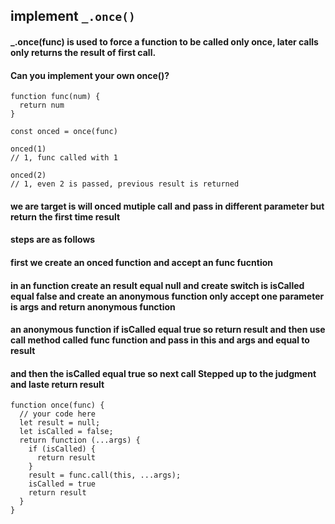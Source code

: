 ## implement `_.once()`

#### _.once(func) is used to force a function to be called only once, later calls only returns the result of first call.
#### Can you implement your own once()?

```
function func(num) {
  return num
}

const onced = once(func)

onced(1) 
// 1, func called with 1

onced(2)
// 1, even 2 is passed, previous result is returned
```

#### we are target is will onced mutiple call and pass in different parameter but return the first time result

#### steps are as follows

#### first we create an onced function and accept an func fucntion

#### in an function create an result equal null and create switch is isCalled equal false and create an anonymous function only accept one parameter is args and return anonymous function

#### an anonymous function if isCalled equal true so return result and then use call method called func function and pass in this and args and equal to result

#### and then the isCalled equal true so next call Stepped up to the judgment and laste return result

```
function once(func) {
  // your code here
  let result = null;
  let isCalled = false;
  return function (...args) {
    if (isCalled) {
      return result
    }
    result = func.call(this, ...args);
    isCalled = true
    return result
  }
}
```
